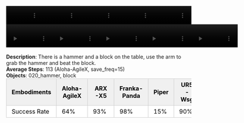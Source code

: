<!DOCTYPE html>
<html lang="en">
<body>
    <div style="display: flex;">
        <video src="./task_video_clean/beat_block_hammer/aloha-agilex_head.mp4" controls loop muted autoplay style="width: 20.0%;"></video>
        <video src="./task_video_clean/beat_block_hammer/franka-panda_head.mp4" controls loop muted autoplay style="width: 20.0%;"></video>
        <video src="./task_video_clean/beat_block_hammer/ARX-X5_head.mp4" controls loop muted autoplay style="width: 20.0%;"></video>
        <video src="./task_video_clean/beat_block_hammer/piper_head.mp4" controls loop muted autoplay style="width: 20.0%;"></video>
        <video src="./task_video_clean/beat_block_hammer/ur5-wsg_head.mp4" controls loop muted autoplay style="width: 20.0%;"></video>
    </div>
    <div style="display: flex;">
        <video src="./task_video_clean/beat_block_hammer/aloha-agilex_world.mp4" controls loop muted autoplay style="width: 25%;"></video>
        <video src="./task_video_clean/beat_block_hammer/franka-panda_world.mp4" controls loop muted autoplay style="width: 25%;"></video>
        <video src="./task_video_clean/beat_block_hammer/ARX-X5_world.mp4" controls loop muted autoplay style="width: 25%;"></video>
        <video src="./task_video_clean/beat_block_hammer/piper_world.mp4" controls loop muted autoplay style="width: 25%;"></video>
        <video src="./task_video_clean/beat_block_hammer/ur5-wsg_world.mp4" controls loop muted autoplay style="width: 25%;"></video>
    </div>
    <br><b>Description</b>: There is a hammer and a block on the table, use the arm to grab the hammer and beat the block.<br>
    <b>Average Steps</b>: 113 (Aloha-AgileX, save_freq=15)<br>
    <b>Objects</b>: 020_hammer, block<br>
    <table style="margin:0 auto;border-collapse:collapse;width:auto;min-width:180px;background-color:white;">
        <thead>
            <tr style="background:#f0f0f0;">
                <th style="border:1px solid #ccc;padding:6px 14px;color:black;">Embodiments</th>
                <th style="border:1px solid #ccc;padding:6px 14px;color:black;">Aloha-AgileX</th>
                <th style="border:1px solid #ccc;padding:6px 14px;color:black;">ARX-X5</th>
                <th style="border:1px solid #ccc;padding:6px 14px;color:black;">Franka-Panda</th>
                <th style="border:1px solid #ccc;padding:6px 14px;color:black;">Piper</th>
                <th style="border:1px solid #ccc;padding:6px 14px;color:black;">UR5-Wsg</th>
            </tr>
        </thead>
        <tbody>
            <tr style="background:white;">
                <td style="border:1px solid #ccc;padding:6px 14px;color:black;">Success Rate</td>
                <td style="border:1px solid #ccc;padding:6px 14px;color:black;">64%</td>
                <td style="border:1px solid #ccc;padding:6px 14px;color:black;">93%</td>
                <td style="border:1px solid #ccc;padding:6px 14px;color:black;">98%</td>
                <td style="border:1px solid #ccc;padding:6px 14px;color:black;">15%</td>
                <td style="border:1px solid #ccc;padding:6px 14px;color:black;">90%</td>
            </tr>
        </tbody>
    </table>
</body>
</html>
